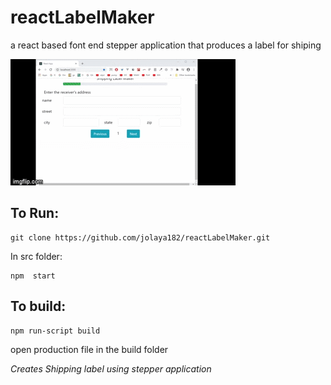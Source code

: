 # reactLabelMaker
a react based font end stepper application that produces a label for shiping

<img src="src/core/pic/reactlabelMaker.gif" title="reactlabelMaker"/>

## To Run:

```
git clone https://github.com/jolaya182/reactLabelMaker.git
```

In src folder:
```
npm  start
```

## To build:
```
npm run-script build
```
open production file in the build folder

_Creates Shipping label using stepper application_